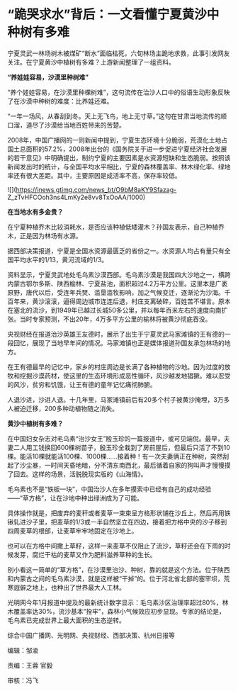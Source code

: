# “跪哭求水”背后：一文看懂宁夏黄沙中种树有多难

宁夏灵武一林场树木被煤矿“断水”面临枯死，六旬林场主跪地求救，此事引发网友关注。在宁夏黄沙中植树有多难？上游新闻整理了一组资料。

**“养娃娃容易，沙漠里种树难”**

“养个娃娃容易，在沙漠里种棵树难”，这句流传在治沙人口中的俗语生动形象反映了在沙漠中种树的难度：比养娃还难。

“一年一场风，从春刮到冬。天上无飞鸟，地上无寸草。”这句在甘肃当地流传的顺口溜，道尽了沙漠给当地百姓带来的苦楚。

2008年，中国广播网的一则新闻中提到，宁夏生态环境十分脆弱，荒漠化土地占国土总面积的57.2%，2008年出台的《国务院关于进一步促进宁夏经济社会发展的若干意见》中明确提出，制约宁夏的主要因素是水资源短缺和生态脆弱。按照该新闻发出时的统计，与全国平均水平相比，宁夏的森林覆盖率、林木绿化率、绿地率还有很大差距。其中，主要原因是成活率不高，保存率较低。

![](https://inews.gtimg.com/news_bt/O9bM8aKY9Sfazag-
Z_zTvHFCOoh3ns4LmKy2e8vv8TxOoAA/1000)

**在当地水有多金贵？**

在宁夏种植乔木比较消耗水，是否应该种植低矮灌木？孙国友表示，自己种植乔木，正是因为林场有水源。

据西部决策报道，宁夏是全国水资源最匮乏的省份之一。水资源人均占有量只有全国平均水平的1/13，黄河流域的1/3。

资料显示，宁夏灵武地处毛乌素沙漠西部。毛乌素沙漠是我国四大沙地之一，横跨内蒙古鄂尔多斯、陕西榆林、宁夏盐池，面积超过4.2万平方公里。这里本是广袤原野，唐代以后，受连年兵燹、滥垦滥牧影响，加之气候变迁，逐渐沦为沙海。千百年来，黄沙滚滚，逼得周边城市连连后退，村庄支离破碎，百姓苦不堪言。原本在塞北的流沙，到1949年已越过长城50多公里，并以每年百米左右的速度向南扩张。当时专家预测，不出20年，4万多平方公里的榆林将被黄沙彻底吞没。

央视财经在报道治沙英雄王友德时，展示了出生于宁夏灵武马家滩镇的王有德的一段回忆，展现了当地早年间的情况。马家滩镇也正是媒体报道孙国友承包林场的地方。

在王有德最早的记忆中，家乡的村庄周边是长满了各种植物的沙地。因为过度的放牧和挖掘沙漠药材，使这里的生态环境形成恶性循环，风沙越发地猖獗。难以忍受的风沙，贫穷和饥饿，让王有德的童年记忆痛彻肺腑。

人退沙进，沙进人退。十几年里，马家滩镇前后有20多个村子被黄沙掩埋，3万多人被迫迁移，200多种动植物随之消失。

**黄沙中植树有多难？**

在中国妇女杂志对毛乌素“治沙女王”殷玉珍的一篇报道中，或可见端倪。最早，夫妻二人用工钱换回600棵树苗子，殷玉珍全栽到了房前屋后，但最后只活了不到10棵。能活10棵就能活100棵、1000棵……接着种！有一次夫妻俩正在种树，突然刮起了沙尘暴，一时间天昏地暗，分不清东南西北，最后循着自家的狗叫声才慢慢摸了回去。这样的场景，活脱脱现实版的《山海情》。

毛乌素也不是“铁板一块”，中国治沙人在多年摸索中已经有自己的成功经验——“草方格”，让在沙地中种出绿洲成为了可能。

具体操作就是，把废弃的麦秆或者麦草一束束呈方格形状铺在沙丘上，然后再用铁锹轧进沙子里，把麦草的1/3或一半自然坚立在四边，接着把方格中央的沙子移到四周麦草的根部，让麦草牢牢地固定在沙地上。

也可以在方格中间撒上草籽，这样一来麦草不仅阻止了流沙，草籽还会在下雨的时候发芽，腐烂干枯的麦草又作为肥料滋养草种的生长。

别小看这一简单的“草方格”，在沙漠里治沙、种树，靠的就是这个方法。位于陕西和内蒙古之间的毛乌素沙漠，就是这样被“干掉”的。位于河北省北部的塞罕坝，荒寒遐僻之地上，也种出了世界最大人工林。

光明网今年1月报道中提及的最新统计数字显示：毛乌素沙区治理率超过80%，林木覆盖率达30%，流沙基本“拴牢”，森林小气候效应初步显现。专家的结论是，毛乌素已完成世界上最大面积的生态逆转。

综合中国广播网、光明网、央视财经、西部决策、杭州日报等

编辑：邹渝

责编：王蓉 官毅

审核：冯飞

